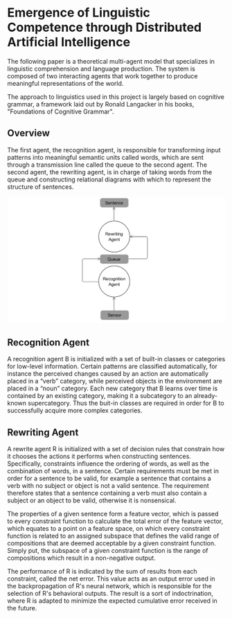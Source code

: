 # Emergence of Linguistic Competence through Distributed Artificial Intelligence

The following paper is a theoretical multi-agent model that specializes in linguistic comprehension and language production. The system is composed of two interacting agents that work together to produce meaningful representations of the world. 

The approach to linguistics used in this project is largely based on cognitive grammar, a framework laid out by Ronald Langacker in his books, "Foundations of Cognitive Grammar".

## Overview

The first agent, the recognition agent, is responsible for transforming input patterns into meaningful semantic units called words, which are sent through a transmission line called the queue to the second agent. The second agent, the rewriting agent, is in charge of taking words from the queue and constructing relational diagrams with which to represent the structure of sentences.

![Structure](https://github.com/CarsonScott/Linguistic-Agent-System/blob/master/system_structure.png)

## Recognition Agent

A recognition agent B is initialized with a set of built-in classes or categories for low-level information. Certain patterns are classified automatically, for instance the perceived changes caused by an action are automatically placed in a “verb” category, while perceived objects in the environment are placed in a “noun” category. Each new category that B learns over time is contained by an existing category, making it a subcategory to an already-known supercategory. Thus the buit-in classes are required in order for B to successfully acquire more complex categories.

## Rewriting Agent

A rewrite agent R is initialized with a set of decision rules that constrain how it chooses the actions it performs when constructing sentences. Specifically, constraints influence the ordering of words, as well as the combination of words, in a sentence. Certain requirements must be met in order for a sentence to be valid, for example a sentence that contains a verb with no subject or object is not a valid sentence. The requirement therefore states that a sentence containing a verb must also contain a subject or an object to be valid, otherwise it is nonsensical.

The properties of a given sentence form a feature vector, which is passed to every constraint function to calculate the total error of the feature vector, which equates to a point on a feature space, on which every constraint function is related to an assigned subspace that defines the valid range of compositions that are deemed acceptable by a given constraint function. Simply put, the subspace of a given constraint function is the range of compositions which result in a non-negative output.

The performance of R is indicated by the sum of results from each constraint, called the net error. This value acts as an output error used in the backpropagation of R's neural network, which is responsible for the selection of R's behavioral outputs. The result is a sort of indoctrination, where R is adapted to minimize the expected cumulative error received in the future.

